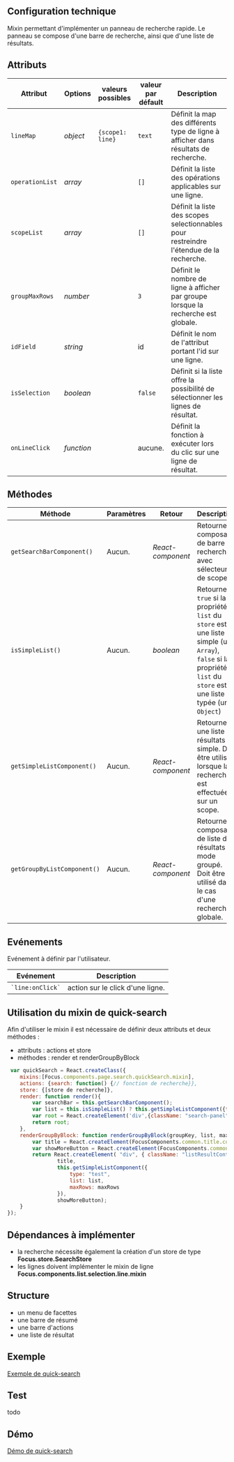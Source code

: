 ## Configuration technique
Mixin permettant d'implémenter un panneau de recherche rapide.
Le panneau se compose d'une barre de recherche, ainsi que d'une liste de résultats.

## Attributs
<table>
    <thead>
		<tr>
          <th>Attribut</th>
          <th>Options</th>
          <th>valeurs possibles</th>
          <th>valeur par défault</th>
          <th>Description</th>
        </tr>
    </thead>
    <tbody>
        <tr>
            <td><code>lineMap</code></td>
            <td><i>object</i></td>
            <td><code>{scope1: line}</code></td>
            <td><code>text</code></td>
            <td>Définit la map des différents type de ligne à afficher dans résultats de recherche.</td>
        </tr>
        <tr>
            <td><code>operationList</code></td>
            <td><i>array</i></td>
            <td></td>
            <td><code>[]</code></td>
            <td>Définit la liste des opérations applicables sur une ligne.</td>
        </tr>
        <tr>
            <td><code>scopeList</code></td>
            <td><i>array</i></td>
            <td></td>
            <td><code>[]</code></td>
            <td>Définit la liste des scopes selectionnables pour restreindre l'étendue de la recherche.</td>
        </tr>
        <tr>
            <td><code>groupMaxRows</code></td>
            <td><i>number</i></td>
            <td></td>
            <td><code>3</code></td>
            <td>Définit le nombre de ligne à afficher par groupe lorsque la recherche est globale.</td>
        </tr>
        <tr>
            <td><code>idField</code></td>
            <td><i>string</i></td>
            <td></td>
            <td>id</td>
            <td>Définit le nom de l'attribut portant l'id sur une ligne.</td>
        </tr>
        <tr>
            <td><code>isSelection</code></td>
            <td><i>boolean</i></td>
            <td></td>
            <td><code>false</code></td>
            <td>Définit si la liste offre la possibilité de sélectionner les lignes de résultat.</td>
        </tr>
        <tr>
            <td><code>onLineClick</code></td>
            <td><i>function</i></td>
            <td></td>
            <td>aucune.</td>
            <td>Définit la fonction à exécuter lors du clic sur une ligne de résultat.</td>
        </tr>
   </tbody>
</table>

## Méthodes
<table>
    <thead>
        <tr>
            <th>Méthode</th>
            <th>Paramètres</th>
            <th>Retour</th>
            <th>Description</th>
        </tr>
    </thead>
        <tbody>
            <tr>
                <td><code>getSearchBarComponent()</code></td>
                <td>Aucun.</td>
                <td><i>React-component</i></td>
                <td>Retourne le composant de barre de recherche avec sélecteur de scope.</td>
            </tr>
            <tr>
                <td><code>isSimpleList()</code></td>
                <td>Aucun.</td>
                <td><i>boolean</i></td>
                <td>Retourne <code>true</code> si la propriété <code>list</code> du <code>store</code> est une liste simple (un <code>Array</code>), <code>false</code> si la propriété <code>list</code> du <code>store</code> est une liste typée (un <code>Object</code>)</td>
            </tr>
            <tr>
                <td><code>getSimpleListComponent()</code></td>
                <td>Aucun.</td>
                <td><i>React-component</i></td>
                <td>Retourne une liste de résultats simple. Doit être utilisée lorsque la recherche est effectuée sur un scope.</td>
            </tr>
            <tr>
                <td><code>getGroupByListComponent()</code></td>
                <td>Aucun.</td>
                <td><i>React-component</i></td>
                <td>Retourne le composant de liste de résultats en mode groupé. Doit être utilisé dans le cas d'une recherche globale.</td>
            </tr>
    </tbody>
</table>

## Evénements
Evénement à définir par l'utilisateur.

<table>
	<thead>
		<tr>
          <th>Evénement</th>
          <th>Description</th>
      </tr>
    </thead>
    <tbody>
      <tr>
          <td><code>`line:onClick`</code></td>
          <td>action sur le click d'une ligne.</td>
      </tr>
   </tbody>
</table>

## Utilisation du mixin de quick-search
Afin d'utiliser le mixin il est nécessaire de définir deux attributs et deux méthodes :
- attributs : actions et store
- méthodes : render et renderGroupByBlock

```javascript
 var quickSearch = React.createClass({
    mixins:[Focus.components.page.search.quickSearch.mixin],
    actions: {search: function() {// fonction de recherche}},
    store: {[store de recherche]},
    render: function render(){
        var searchBar = this.getSearchBarComponent();
        var list = this.isSimpleList() ? this.getSimpleListComponent({type:"test"}) : this.getGroupByListComponent();
        var root = React.createElement('div',{className: "search-panel"},searchBar,list);
        return root;
    },
    renderGroupByBlock: function renderGroupByBlock(groupKey, list, maxRows) {
        var title = React.createElement(FocusComponents.common.title.component, { title: groupKey });
        var showMoreButton = React.createElement(FocusComponents.common.button.action.component, { handleOnClick: this.changeGroupByMaxRows(groupKey, 5), label: "Show more" });
        return React.createElement( "div", { className: "listResultContainer panel" },
                title,
                this.getSimpleListComponent({
                    type: "test",
                    list: list,
                    maxRows: maxRows
                }),
                showMoreButton);
    }
});
```

## Dépendances à implémenter
- la recherche nécessite également la création d'un store de type **Focus.store.SearchStore**
- les lignes doivent implémenter le mixin de ligne **Focus.components.list.selection.line.mixin**

## Structure
- un menu de facettes
- une barre de résumé
- une barre d'actions
- une liste de résultat

## Exemple
[Exemple de quick-search](https://github.com/KleeGroup/sagess-components/blob/master/page/search/quick-search/example/index.html)
## Test
todo
## Démo
[Démo de quick-search](http://kleegroup.github.io/sagess-components/page/search/quick-search/example/)
